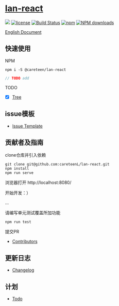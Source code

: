 # [lan-react](https://github.com/careteenL/lan-react)
[![](https://img.shields.io/badge/Powered%20by-lan-brightgreen.svg)](https://github.com/careteenL/lan-react)
[![license](https://img.shields.io/badge/license-MIT-blue.svg)](https://github.com/careteenL/lan-react/blob/master/LICENSE)
[![Build Status](https://travis-ci.org/careteenL/lan-react.svg?branch=master)](https://travis-ci.org/careteenL/lan-react)
[![npm](https://img.shields.io/badge/npm-0.1.0-orange.svg)](https://www.npmjs.com/package/@careteen/lan-react)
[![NPM downloads](http://img.shields.io/npm/dm/@careteen/lan-react.svg?style=flat-square)](http://www.npmtrends.com/@careteen/lan-react)

[English Document](./README.en_US.md)


## 快速使用

NPM
```shell
npm i -S @careteen/lan-react
```

```js
// TODO add
```

TODO
- [x] [Tree](./packages/tree)

## issue模板

- [Issue Template](./ISSUETEMPLATE.md)

## 贡献者及指南

clone仓库并引入依赖
```shell
git clone git@github.com:careteenL/lan-react.git
npm install
npm run serve
```
浏览器打开 http://localhost:8080/

开始开发：）

...

请编写单元测试覆盖所加功能
```shell
npm run test
```
提交PR

- [Contributors](https://github.com/careteenL/lan-react/graphs/contributors)

## 更新日志

- [Changelog](./CHANGELOG.md)

## 计划

- [Todo](./TODO.md)
